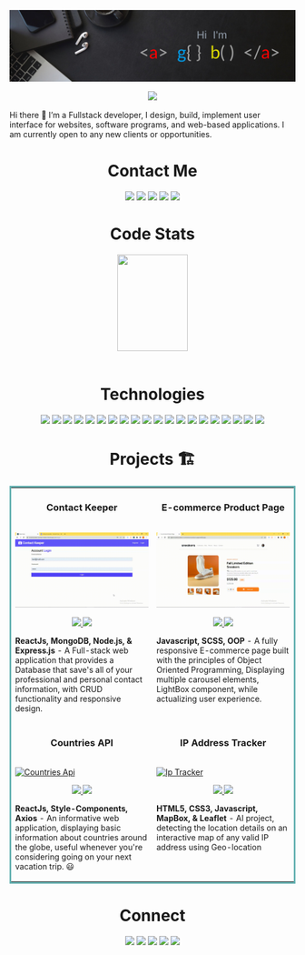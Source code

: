 ![Agba's GitHub Banner](./assets/Agbabannerimage.png)

<p align="center">
    <img src="https://readme-typing-svg.herokuapp.com?size=35&duration=5500&color=00a6fb&vCenter=true&center=true&width=460&lines=I'm+Emmanuel+Agba;Software+Engineer">
<br>

Hi there 👋 I’m a Fullstack developer, I design, build, implement user interface for websites, software programs, and web-based applications. I am currently open to any new clients or opportunities.

<!-- SOCIALS -->
<h1 align="center">Contact Me</h1>
  <p align="center">   
    <a href="https://emmanuelagba-c9e45.web.app/"><img src="https://img.shields.io/badge/LinkedIn-0093dd?style=plastic&logo=appveyor" height=22></a>
    <a href="https://www.linkedin.com/in/emmanuel-agba/"><img src="https://img.shields.io/badge/LinkedIn-0093dd?style=plastic&logo=linkedin" height=22></a>
    <a href="mailto:tracemycodes@gmail.com"><img src="https://img.shields.io/badge/Email-0093dd?style=plastic&logo=gmail&logoColor=ffffff" height=22></a>
    <a href="https://twitter.com/trace__it"><img src="https://img.shields.io/badge/Twitter-0093dd?&style=plastic&logo=twitter&logoColor=ffffff" height=22></a>   
    <a href="https://www.codewars.com/users/tracemycodes"><img src="https://img.shields.io/badge/Codewars-0093dd?style=plastic&logo=Codewars&logoColor=ffffff" height=22></a>
  </p>

  <!-- Stats -->
<h1 align="center">Code Stats</h1>
<div align="center">
 <img width="49.5%" height="170px" src="http://github-readme-streak-stats.herokuapp.com?user=tracemycodes&theme=react&date_format=M%20j%5B%2C%20Y%5D&fire=FFFEFE&currStreakNum=FFFEFE&dates=FFFEFE&background=0D1117&ring=00a6fb&sideNums=FFFEFE" />
</div>
</br>

<h1 align="center">Technologies</h1>
   <p align="center">
      <img src="https://img.shields.io/badge/HTML5-0093dd?style=plastic&logo=html5&logoColor=ffffff" height=22>
      <img src="https://img.shields.io/badge/CSS3-0093dd?style=plastic&logo=css3&logoColor=2388C3&logoColor=ffffff" height=22>
      <img src="https://img.shields.io/badge/SaSS-0093dd?style=plastic&logo=sass&logoColor=ffffff" height=22>
      <img src="https://img.shields.io/badge/Bootstrap-0093dd?style=plastic&logo=bootstrap&logoColor=ffffff" height=22>
      <img src="https://img.shields.io/badge/JavaScript-0093dd?style=plastic&logo=javascript&logoColor=ffffff" height=22>
      <img src="https://img.shields.io/badge/Node.js-0093dd?style=plastic&logo=nodedotjs&logoColor=ffffff" height=22>
      <img src="https://img.shields.io/badge/React-0093dd?style=plastic&logo=react&logoColor=ffffff" height=22>
      <img src="https://img.shields.io/badge/Express.js-0093dd?style=plastic&logo=express&logoColor=ffffff" height=22>
      <img src="https://img.shields.io/badge/MongoDB-0093dd?style=plastic&logo=mongodb&logoColor=ffffff" height=22>
      <img src="https://img.shields.io/badge/Linear-0093dd?style=plastic&logo=linear&logoColor=ffffff" height=22>
      <img src="https://img.shields.io/badge/Redux-0093dd?style=plastic&logo=redux&logoColor=ffffff" height=22>
      <img src="https://img.shields.io/badge/Typescript-0093dd?style=plastic&logo=typescript&logoColor=ffffff" height=22>
      <img src="https://img.shields.io/badge/Figma-0093dd?style=plastic&logo=figma&logoColor=ffffff" height=22>
      <img src="https://img.shields.io/badge/Json-0093dd?style=plastic&logo=json&logoColor=ffffff" height=22>
      <img src="https://img.shields.io/badge/Visual_Studio-0093dd?style=plastic&logo=visual%20studio&logoColor=ffffff" height=22>
      <img src="https://img.shields.io/badge/GIT-0093dd?style=plastic&logo=git&logoColor=ffffff" height=22>
      <img src="https://img.shields.io/badge/Firebase-0093dd?style=plastic&logo=firebase&logoColor=ffffff" height=22>
      <img src="https://img.shields.io/badge/AWS-0093dd?style=plastic&logo=amazon&logoColor=ffffff" height=22>
      <img src="https://img.shields.io/badge/Webpack-0093dd?style=plastic&logo=webpack" height=22>
      <img src="https://img.shields.io/badge/Jira-0093dd?style=plastic&logo=jiraSoftware" height=22>
    </p>

<h1 align="center">Projects &#127959</h1>
<table bordercolor="#66b2b2">  
  <tr>
    <td width="50%" valign="top">
      <h3 align="center">Contact Keeper</h3>
        <br />
        <a target="_blank" href="">
            <img src="./assets/contact_keeper.gif" width="100%" alt="Contact Keeper"/>
        </a>
        <br />
        <p align="center">
          
  <a href="https://github.com/tracemycodes/fullstack_contact_keeper_webapp" target="_blank">
    <img src="https://img.shields.io/static/v1?label=|&message=REPO&color=23555f&style=plastic&logo=github&logo-color=white"/>
  </a>  
  <a href="https://tracemycodes-contact-keeper.herokuapp.com" target="_blank">
    <img src="https://img.shields.io/static/v1?label=|&message=WEBSITE&color=cdf998&style=plastic&logo=wordpress&logo-color=white"/>
  </a>
      </p>
        <p><strong>ReactJs, MongoDB, Node.js, & Express.js</strong> - A Full-stack web application that provides a Database that save's all of your professional and personal contact information, with CRUD functionality and responsive design.</p>
    </td>
    <td width="50%" valign="top">
      <h3 align="center">E-commerce Product Page</h3>
        <br />
      <a target="_blank" href="https://agba-tracemycodes-e-commerce-product-page.netlify.app/">
            <img src="./assets/product_page.gif" width="100%"  alt="Rigley 2"/>
        </a>
        <br />
        <p align="center">
          
  <a href="https://github.com/tracemycodes/E-commerce-product-page" target="_blank">
    <img src="https://img.shields.io/static/v1?label=|&message=REPO&color=23555f&style=plastic&logo=github&logo-color=white"/>
  </a>
  <a href="https://agba-tracemycodes-e-commerce-product-page.netlify.app/" target="_blank">
    <img src="https://img.shields.io/static/v1?label=|&message=WEBSITE&color=cdf998&style=plastic&logo=wordpress&logo-color=white"/>
  </a>
      </p>
        <p><strong>Javascript, SCSS, OOP</strong> - A fully responsive E-commerce page built with the principles of Object Oriented Programming, Displaying multiple carousel elements, LightBox component, while actualizing user experience.</p>
    </td>
  </tr>
  
  <tr>
    <td width="50%" valign="top">
      <h3 align="center">Countries API</h3>
      <br />
        <a target="_blank" href="https://app.netlify.com/sites/agba-countries-api">
          <img src="./assets/countries_api.gif" width="100%" alt="Countries Api"/>
        </a>
      <br />
        <p align="center">
  <a href="https://github.com/tracemycodes/countries_api_info_reactapp" target="_blank">
    <img src="https://img.shields.io/static/v1?label=|&message=REPO&color=23555f&style=plastic&logo=github&logo-color=white"/>
  </a>
  <a href="https://app.netlify.com/sites/agba-countries-api" target="_blank">
    <img src="https://img.shields.io/static/v1?label=|&message=WEBSITE&color=cdf998&style=plastic&logo=wordpress&logo-color=white"/>
  </a>
      </p>
        <p><strong>ReactJs, Style-Components, Axios</strong> - An informative web application, displaying basic information about countries around the globe, useful whenever you're considering going on your next vacation trip. 	&#128515;</p>
    </td>
    <td width="50%" valign="top">
      <h3 align="center">IP Address Tracker</h3>
        <br />
        <a target="_blank" href="https://agba-tracemycodes-ip-address-tracker.netlify.app/">
          <img src="./assets/ipaddress.gif" width="100%" alt="Ip Tracker"/>
        </a>
        <br />
        <p align="center">
          
  <a href="https://github.com/tracemycodes/IP-Address-Tracker" target="_blank">
    <img src="https://img.shields.io/static/v1?label=|&message=REPO&color=23555f&style=plastic&logo=github&logo-color=white"/>
  </a>
  <a href="https://agba-tracemycodes-ip-address-tracker.netlify.app/" target="_blank">
    <img src="https://img.shields.io/static/v1?label=|&message=WEBSITE&color=cdf998&style=plastic&logo=wordpress&logo-color=white"/>
  </a>
      </p>
        <p><strong>HTML5, CSS3, Javascript, MapBox, & Leaflet</strong> - AI project, detecting the location details on an interactive map of any valid IP address using Geo-location</p>
    </td>
  </tr>
</table>

<h1 align="center">Connect</h1>
  <p align="center">   
    <a href="https://emmanuelagba-c9e45.web.app/"><img src="https://img.shields.io/badge/LinkedIn-0093dd?style=plastic&logo=appveyor" height=22></a>
    <a href="https://www.linkedin.com/in/emmanuel-agba/"><img src="https://img.shields.io/badge/LinkedIn-0093dd?style=plastic&logo=linkedin" height=22></a>
    <a href="mailto:tracemycodes@gmail.com"><img src="https://img.shields.io/badge/Email-0093dd?style=plastic&logo=gmail&logoColor=ffffff" height=22></a>
    <a href="https://twitter.com/trace__it"><img src="https://img.shields.io/badge/Twitter-0093dd?&style=plastic&logo=twitter&logoColor=ffffff" height=22></a>   
    <a href="https://www.codewars.com/users/tracemycodes"><img src="https://img.shields.io/badge/Codewars-0093dd?style=plastic&logo=Codewars&logoColor=ffffff" height=22></a>
  </p>
